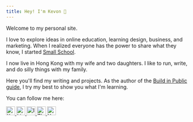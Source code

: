 ```yaml
---
title: Hey! I'm Kevon 👋
---
```


Welcome to my personal site.

I love to explore ideas in online education, learning design, business, and marketing. When I realized everyone has the power to share what they know, I started [Small School](https://smallschool.is).

I now live in Hong Kong with my wife and two daughters. I like to run, write, and do silly things with my family.

Here you'll find my writing and projects. As the author of the [Build in Public guide](https://www.smallschool.is/build-in-public), I try my best to show you what I'm learning. 

You can follow me here:

<div class="social-links">
  <a href="https://x.com/MeetKevon" target="_blank" rel="noopener noreferrer" class="social-icon">
    <img src="/images/social/x.svg" alt="X" width="24" height="24" />
  </a>
  <a href="https://www.linkedin.com/in/kevoncheung/" target="_blank" rel="noopener noreferrer" class="social-icon">
    <img src="/images/social/linkedin.svg" alt="LinkedIn" width="24" height="24" />
  </a>
  <a href="https://www.instagram.com/kevon/" target="_blank" rel="noopener noreferrer" class="social-icon">
    <img src="/images/social/instagram.svg" alt="Instagram" width="24" height="24" />
  </a>
  <a href="https://www.threads.net/@kevon" target="_blank" rel="noopener noreferrer" class="social-icon">
    <img src="/images/social/threads.svg" alt="Threads" width="24" height="24" />
  </a>
  <a href="https://www.youtube.com/@MeetKevon" target="_blank" rel="noopener noreferrer" class="social-icon">
    <img src="/images/social/youtube.svg" alt="YouTube" width="24" height="24" />
  </a>
</div> 